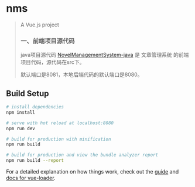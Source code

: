 # nms


> A Vue.js project
>### 一、前端项目源代码
>java项目源代码 [NovelManagementSystem-java](https://github.com/FightingFZC/NovelManagementSystem-java)
> 是 文章管理系统 的前端项目代码，源代码在src下。
>
> 默认端口是8081，本地后端代码的默认端口是8080。

## Build Setup

```bash
# install dependencies
npm install

# serve with hot reload at localhost:8080
npm run dev

# build for production with minification
npm run build

# build for production and view the bundle analyzer report
npm run build --report
```

For a detailed explanation on how things work, check out the [guide](http://vuejs-templates.github.io/webpack/) and [docs for vue-loader](http://vuejs.github.io/vue-loader).
